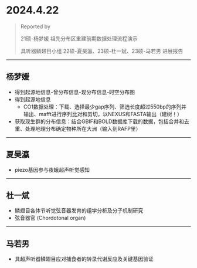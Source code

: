 # 2024.4.22

> Reported by
> 
>  21硕-杨梦媛 祖先分布区重建前期数据处理流程演示
> 
>  具听器鳞翅目小组 22硕-夏昊瀛、23硕-杜一斌、23硕-马若男 进展报告
---
## 杨梦媛
- 得到起源地信息-曾分布信息-现分布信息-时空分布图
- 得到起源地信息
  - CO1数据处理：下载、选择最少gap序列、筛选长度超过550bp的序列并输出、mafft进行序列比对和剪切，以NEXUS和FASTA输出（建树！）
- 获取现生群的分布信息：结合GBIF和BOLD数据库下载的数据，包括合并和去重、处理地理分布确定物种所在大洲（输入到RAFP里）
---
## 夏昊瀛
- piezo基因参与夜蛾超声听觉感知
---
## 杜一斌
- 鳞翅目各体节听觉弦音器发育的组学分析及分子机制研究
- 弦音器官 (Chordotonal organ)
---
## 马若男
- 具超声听器鳞翅目应对捕食者的转录代谢反应及关键基因验证